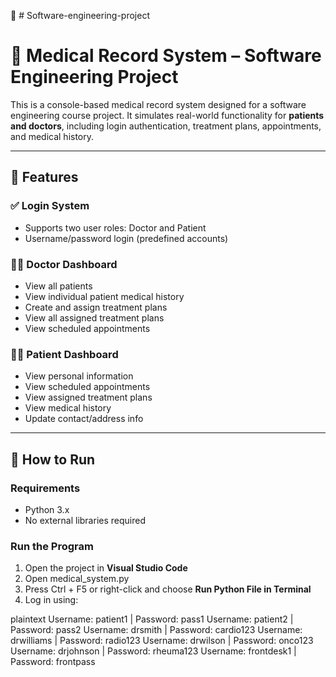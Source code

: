 🏥 # Software-engineering-project
# 🏥 Medical Record System – Software Engineering Project

This is a console-based medical record system designed for a software engineering course project. It simulates real-world functionality for **patients and doctors**, including login authentication, treatment plans, appointments, and medical history.

---

## 🔐 Features

### ✅ Login System
- Supports two user roles: Doctor and Patient
- Username/password login (predefined accounts)

### 👨‍⚕️ Doctor Dashboard
- View all patients
- View individual patient medical history
- Create and assign treatment plans
- View all assigned treatment plans
- View scheduled appointments

### 👩‍🦽 Patient Dashboard
- View personal information
- View scheduled appointments
- View assigned treatment plans
- View medical history
- Update contact/address info

---

## 🧪 How to Run

### Requirements
- Python 3.x
- No external libraries required

### Run the Program
1. Open the project in **Visual Studio Code**
2. Open medical_system.py
3. Press Ctrl + F5 or right-click and choose **Run Python File in Terminal**
4. Log in using:

plaintext
Username: patient1   | Password: pass1
Username: patient2   | Password: pass2
Username: drsmith    | Password: cardio123
Username: drwilliams | Password: radio123
Username: drwilson   | Password: onco123
Username: drjohnson  | Password: rheuma123
Username: frontdesk1 | Password: frontpass
